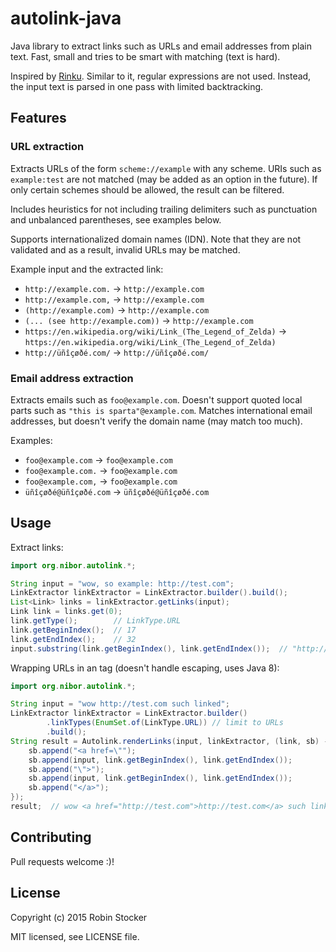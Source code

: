 autolink-java
=============

Java library to extract links such as URLs and email addresses from plain text.
Fast, small and tries to be smart with matching (text is hard).

Inspired by [Rinku](https://github.com/vmg/rinku). Similar to it, regular
expressions are not used. Instead, the input text is parsed in one pass with
limited backtracking.

Features
--------

### URL extraction

Extracts URLs of the form `scheme://example` with any scheme. URIs such
as `example:test` are not matched (may be added as an option in the future).
If only certain schemes should be allowed, the result can be filtered.

Includes heuristics for not including trailing delimiters such as punctuation
and unbalanced parentheses, see examples below.

Supports internationalized domain names (IDN). Note that they are not validated
and as a result, invalid URLs may be matched.

Example input and the extracted link:

* `http://example.com.` → `http://example.com`
* `http://example.com,` → `http://example.com`
* `(http://example.com)` → `http://example.com`
* `(... (see http://example.com))` → `http://example.com`
* `https://en.wikipedia.org/wiki/Link_(The_Legend_of_Zelda)` →
  `https://en.wikipedia.org/wiki/Link_(The_Legend_of_Zelda)`
* `http://üñîçøðé.com/` → `http://üñîçøðé.com/`

### Email address extraction

Extracts emails such as `foo@example.com`. Doesn't support quoted local parts
such as `"this is sparta"@example.com`. Matches international email addresses,
but doesn't verify the domain name (may match too much).

Examples:

* `foo@example.com` → `foo@example.com`
* `foo@example.com.` → `foo@example.com`
* `foo@example.com,` → `foo@example.com`
* `üñîçøðé@üñîçøðé.com` → `üñîçøðé@üñîçøðé.com`

Usage
-----

Extract links:

```java
import org.nibor.autolink.*;

String input = "wow, so example: http://test.com";
LinkExtractor linkExtractor = LinkExtractor.builder().build();
List<Link> links = linkExtractor.getLinks(input);
Link link = links.get(0);
link.getType();        // LinkType.URL
link.getBeginIndex();  // 17
link.getEndIndex();    // 32
input.substring(link.getBeginIndex(), link.getEndIndex());  // "http://test.com"
```

Wrapping URLs in an <a> tag (doesn't handle escaping, uses Java 8):

```java
import org.nibor.autolink.*;

String input = "wow http://test.com such linked";
LinkExtractor linkExtractor = LinkExtractor.builder()
        .linkTypes(EnumSet.of(LinkType.URL)) // limit to URLs
        .build();
String result = Autolink.renderLinks(input, linkExtractor, (link, sb) -> {
    sb.append("<a href=\"");
    sb.append(input, link.getBeginIndex(), link.getEndIndex());
    sb.append("\">");
    sb.append(input, link.getBeginIndex(), link.getEndIndex());
    sb.append("</a>");
});
result;  // wow <a href="http://test.com">http://test.com</a> such linked
```

Contributing
------------

Pull requests welcome :)!

License
-------

Copyright (c) 2015 Robin Stocker

MIT licensed, see LICENSE file.
